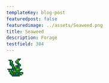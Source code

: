 ```yaml
---
templateKey: blog-post
featuredpost: false
featuredimage: ../assets/Seaweed.png
title: Seaweed
description: Forage
testfield: 304
---
```

![Seaweed](../assets/Seaweed.png)
